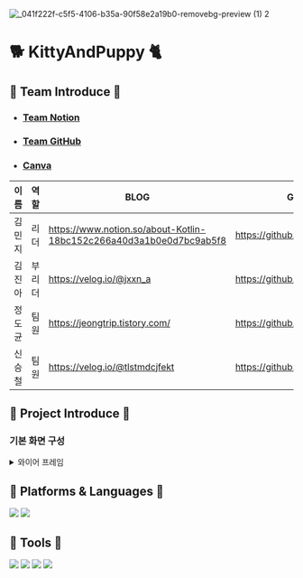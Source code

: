 ![_041f222f-c5f5-4106-b35a-90f58e2a19b0-removebg-preview (1) 2](https://github.com/WithAllMyAnimal/KittyAndPuppy/assets/139103652/56608580-a11f-4e59-8778-9801ac049fbc)

# 🐕 KittyAndPuppy 🐈

## 🎈 Team Introduce 🎈
- ### [Team Notion](https://www.notion.so/24-7-772ef02863844035b321dd1d580ecf4c)

- ### [Team GitHub](https://github.com/WithAllMyAnimal/KittyAndPuppy)

- ### [Canva](https://www.canva.com/design/DAFwTIBILho/2GmYVZDvnnnt3G2f4-i6MA/view?utm_content=DAFwTIBILho&utm_campaign=designshare&utm_medium=link&utm_source=publishsharelink)

| 이름   | 역할 | BLOG                                                               | GitHub                                                  | 
| :------: | :------: | --------------------------------------------------                 | ------------------------------------------------------- |
| 김민지 | 리더 | https://www.notion.so/about-Kotlin-18bc152c266a40d3a1b0e0d7bc9ab5f8 | https://github.com/minji-0420                          |
| 김진아 | 부리더 | https://velog.io/@jxxn_a                                          | https://github.com/Jxxna613                            |
| 정도균 | 팀원 | https://jeongtrip.tistory.com/                                      | https://github.com/wjdehrbs                            |
| 신승철 | 팀원 | https://velog.io/@tlstmdcjfekt                                      | https://github.com/developShin                         |


## 🎩 Project Introduce 🎩
### 기본 화면 구성

<details>
<summary>와이어 프레임</summary>
![figma](https://github.com/WithAllMyAnimal/KittyAndPuppy/assets/139103652/1f2f666a-ca24-4d0a-8dc6-83dad76781af)
![figma](https://www.figma.com/file/M0ZK13PiR2EQHOeFlHHSkq/NBC_2%EC%A1%B0?type=design&node-id=0-1&mode=design&t=T1692JWVx6zhKjF7-0)
회의를 통하여 구체적인 설계에 들어가기 전에 `대략적인 틀`을 구성하였습니다.
</details>

## 📗 Platforms & Languages 📒
<img src="https://img.shields.io/badge/android-3DDC84?style=flat-square&logo=android&logoColor=white"/>  <img src="https://img.shields.io/badge/kotlin-7F52FF?style=flat-square&logo=kotlin&logoColor=white"/>

## 📕 Tools 📘
<img src="https://img.shields.io/badge/figma-F24E1E?style=flat-square&logo=figma&logoColor=white"/>  <img src="https://img.shields.io/badge/git-F05032?style=flat-square&logo=git&logoColor=white"/>  <img src="https://img.shields.io/badge/github-181717?style=flat-square&logo=github&logoColor=white"/>  <img src="https://img.shields.io/badge/notion-000000?style=flat-square&logo=notion&logoColor=white"/> 










